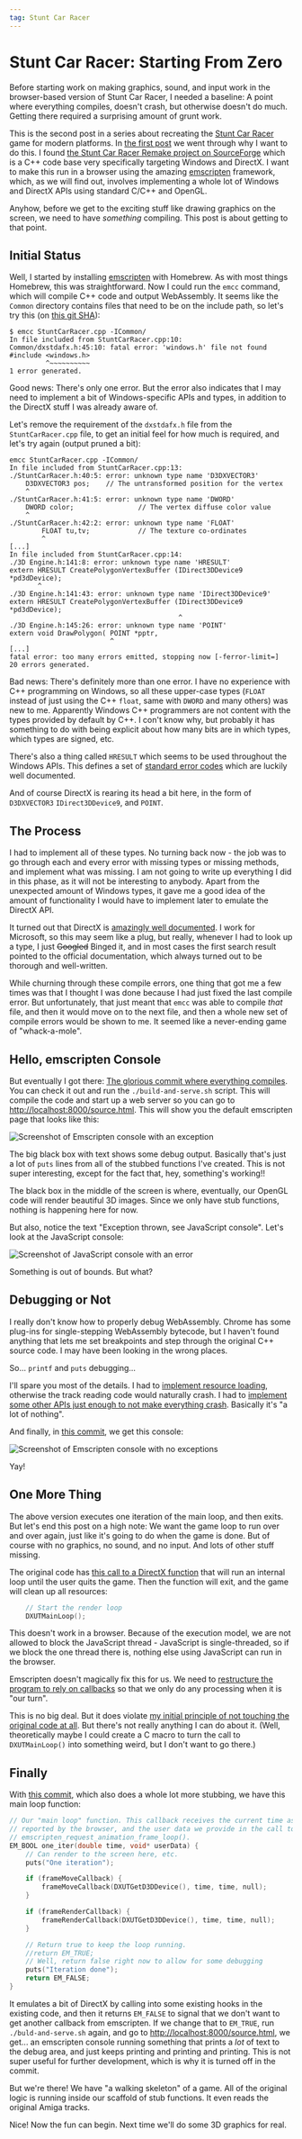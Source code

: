 ```yaml
---
tag: Stunt Car Racer
---
```

# Stunt Car Racer: Starting From Zero
Before starting work on making graphics, sound, and input work in the browser-based
version of Stunt Car Racer, I needed a baseline: A point where everything compiles,
doesn't crash, but otherwise doesn't do much. Getting there required a surprising
amount of grunt work.

This is the second post in a series about recreating the
[Stunt Car Racer](https://en.wikipedia.org/wiki/Stunt_Car_Racer) game for modern
platforms. In [the first post](/2022/01/16/stunt-car-racer-introduction.html) we
went through why I want to do this. I found
[the Stunt Car Racer Remake project on SourceForge](https://sourceforge.net/projects/stuntcarremake/)
which is a C++ code base very specifically targeting Windows and DirectX. I want to
make this run in a browser using the amazing [emscripten](https://emscripten.org)
framework, which, as we will find out, involves implementing a whole lot of Windows
and DirectX APIs using standard C/C++ and OpenGL.

Anyhow, before we get to the exciting stuff like drawing graphics on the screen,
we need to have _something_ compiling. This post is about getting to that point.

## Initial Status
Well, I started by installing [emscripten](https://emscripten.org) with Homebrew.
As with most things Homebrew, this was straightforward. Now I could run the `emcc`
command, which will compile C++ code and output WebAssembly. It seems like the
`Common` directory contains files that need to be on the include path, so let's
try this (on [this git SHA](https://github.com/olefriis/stuntcarracer/commit/306be6764b4ecee80c0758a0fd9f664c66bbb0d0)):

```
$ emcc StuntCarRacer.cpp -ICommon/            
In file included from StuntCarRacer.cpp:10:
Common/dxstdafx.h:45:10: fatal error: 'windows.h' file not found
#include <windows.h>
         ^~~~~~~~~~~
1 error generated.
```

Good news: There's only one error. But the error also indicates that I may
need to implement a bit of Windows-specific APIs and types, in addition to the
DirectX stuff I was already aware of.

Let's remove the requirement of the `dxstdafx.h` file from the `StuntCarRacer.cpp`
file, to get an initial feel for how much is required, and let's try again (output
pruned a bit):

```
emcc StuntCarRacer.cpp -ICommon/ 
In file included from StuntCarRacer.cpp:13:
./StuntCarRacer.h:40:5: error: unknown type name 'D3DXVECTOR3'
    D3DXVECTOR3 pos;    // The untransformed position for the vertex
    ^
./StuntCarRacer.h:41:5: error: unknown type name 'DWORD'
    DWORD color;                // The vertex diffuse color value
    ^
./StuntCarRacer.h:42:2: error: unknown type name 'FLOAT'
        FLOAT tu,tv;            // The texture co-ordinates
        ^
[...]
In file included from StuntCarRacer.cpp:14:
./3D Engine.h:141:8: error: unknown type name 'HRESULT'
extern HRESULT CreatePolygonVertexBuffer (IDirect3DDevice9 *pd3dDevice);
       ^
./3D Engine.h:141:43: error: unknown type name 'IDirect3DDevice9'
extern HRESULT CreatePolygonVertexBuffer (IDirect3DDevice9 *pd3dDevice);
                                          ^
./3D Engine.h:145:26: error: unknown type name 'POINT'
extern void DrawPolygon( POINT *pptr,
                         ^
[...]
fatal error: too many errors emitted, stopping now [-ferror-limit=]
20 errors generated.
```

Bad news: There's definitely more than one error. I have no experience with C++
programming on Windows, so all these upper-case types (`FLOAT` instead of just
using the C++ `float`, same with `DWORD` and many others) was new to me. Apparently
Windows C++ programmers are not content with the types provided by default by C++.
I con't know why, but probably it has something to do with being explicit about
how many bits are in which types, which types are signed, etc.

There's also a thing called `HRESULT` which seems to be used throughout the Windows
APIs. This defines a set of [standard error codes](https://docs.microsoft.com/en-us/windows/win32/seccrypto/common-hresult-values)
which are luckily well documented.

And of course DirectX is rearing its head a bit here, in the form of `D3DXVECTOR3`
`IDirect3DDevice9`, and `POINT`.

## The Process
I had to implement all of these types. No turning back now - the job was to go through
each and every error with missing types or missing methods, and implement what was
missing. I am not going to write up everything I did in this phase, as it will not be
interesting to anybody. Apart from the unexpected amount of Windows types, it gave me
a good idea of the amount of functionality I would have to implement later to emulate
the DirectX API.

It turned out that DirectX is [amazingly well documented](https://docs.microsoft.com/en-us/windows/win32/direct3d9/dx9-graphics-reference).
I work for Microsoft, so this may seem like a plug, but really, whenever I had to look
up a type, I just ~~Googled~~ Binged it, and in most cases the first search result
pointed to the official documentation, which always turned out to be thorough and
well-written.

While churning through these compile errors, one thing that got me a few times was that
I thought I was done because I had just fixed the last compile error. But unfortunately,
that just meant that `emcc` was able to compile _that_ file, and then it would move on
to the next file, and then a whole new set of compile errors would be shown to me. It
seemed like a never-ending game of "whack-a-mole".

## Hello, emscripten Console
But eventually I got there:
[The glorious commit where everything compiles](https://github.com/olefriis/stuntcarracer/commit/b85aa44109f03e4bc585631331b09ffe5886af59).
You can check it out and run the `./build-and-serve.sh` script. This will compile the
code and start up a web server so you can go to
[http://localhost:8000/source.html](http://localhost:8000/source.html). This will show
you the default emscripten page that looks like this:

![Screenshot of Emscripten console with an exception](/assets/images/stunt-car-racer-starting-from-zero/emscripten-console-with-exception.png)

The big black box with text shows some debug output. Basically that's just a lot of
`puts` lines from all of the stubbed functions I've created. This is not super interesting,
except for the fact that, hey, something's working!!

The black box in the middle of the screen is where, eventually, our OpenGL code will
render beautiful 3D images. Since we only have stub functions, nothing is happening
here for now.

But also, notice the text "Exception thrown, see JavaScript console". Let's look at the
JavaScript console:

![Screenshot of JavaScript console with an error](/assets/images/stunt-car-racer-starting-from-zero/javascript-console-with-error.png)

Something is out of bounds. But what?

## Debugging or Not
I really don't know how to properly debug WebAssembly. Chrome has some plug-ins for
single-stepping WebAssembly bytecode, but I haven't found anything that lets me set
breakpoints and step through the original C++ source code. I may have been looking in
the wrong places.

So... `printf` and `puts` debugging...

I'll spare you most of the details. I had to
[implement resource loading](https://github.com/olefriis/stuntcarracer/commit/9c0fc58989daf46955026df01e4bb5aded138ea8),
otherwise the track reading code would naturally crash. I had to
[implement some other APIs just enough to not make everything crash](https://github.com/olefriis/stuntcarracer/commit/c93d2b157ada6fb45221e61323e654f797cb22b6).
Basically it's "a lot of nothing".

And finally, in [this commit](https://github.com/olefriis/stuntcarracer/commit/31f42967a895ef858a473ba688877c47dcb6652c),
we get this console:

![Screenshot of Emscripten console with no exceptions](/assets/images/stunt-car-racer-starting-from-zero/emscripten-console-without-errors.png)

Yay!

## One More Thing
The above version executes one iteration of the main loop, and then exits. But let's
end this post on a high note: We want the game loop to run over and over again, just
like it's going to do when the game is done. But of course with no graphics, no sound,
and no input. And lots of other stuff missing.

The original code has [this call to a DirectX function](https://github.com/fluffyfreak/stuntcarracer/blob/master/StuntCarRacer.cpp#L1647)
that will run an internal loop until the user quits the game. Then the function will
exit, and the game will clean up all resources:

```C++
    // Start the render loop
    DXUTMainLoop();
```

This doesn't work in a browser. Because of the execution model, we are not allowed to
block the JavaScript thread - JavaScript is single-threaded, so if we block the one
thread there is, nothing else using JavaScript can run in the browser.

Emscripten doesn't magically fix this for us. We need to
[restructure the program to rely on callbacks](https://emscripten.org/docs/porting/emscripten-runtime-environment.html#browser-main-loop)
so that we only do any processing when it is "our turn".

This is no big deal. But it does violate
[my initial principle of not touching the original code at all](/2022/01/16/stunt-car-racer-introduction.html#then-what).
But there's not really anything I can do about it. (Well, theoretically maybe I could
create a C macro to turn the call to `DXUTMainLoop()` into something weird, but I don't
want to go there.)

## Finally
With [this commit](https://github.com/olefriis/stuntcarracer/commit/0dfd94cb8ffb29ffec36936698831fc75084acf5),
which also does a whole lot more stubbing, we have this main loop function:

```C++
// Our "main loop" function. This callback receives the current time as
// reported by the browser, and the user data we provide in the call to
// emscripten_request_animation_frame_loop().
EM_BOOL one_iter(double time, void* userData) {
	// Can render to the screen here, etc.
	puts("One iteration");

	if (frameMoveCallback) {
		frameMoveCallback(DXUTGetD3DDevice(), time, time, null);
	}

	if (frameRenderCallback) {
		frameRenderCallback(DXUTGetD3DDevice(), time, time, null);
	}

	// Return true to keep the loop running.
	//return EM_TRUE;
	// Well, return false right now to allow for some debugging
	puts("Iteration done");
	return EM_FALSE;
}
```

It emulates a bit of DirectX by calling into some existing hooks in the existing
code, and then it returns `EM_FALSE` to signal that we don't want to get another
callback from emscripten. If we change that to `EM_TRUE`, run `./buld-and-serve.sh`
again, and go to [http://localhost:8000/source.html](http://localhost:8000/source.html),
we get... an emscripten console running something that prints a _lot_ of text to
the debug area, and just keeps printing and printing and printing. This is not
super useful for further development, which is why it is turned off in the commit.

But we're there! We have "a walking skeleton" of a game. All of the original logic
is running inside our scaffold of stub functions. It even reads the original Amiga
tracks.

Nice! Now the fun can begin. Next time we'll do some 3D graphics for real.
